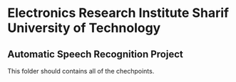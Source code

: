 # Electronics Research Institute Sharif University of Technology

## Automatic Speech Recognition Project

This folder should contains all of the chechpoints.
